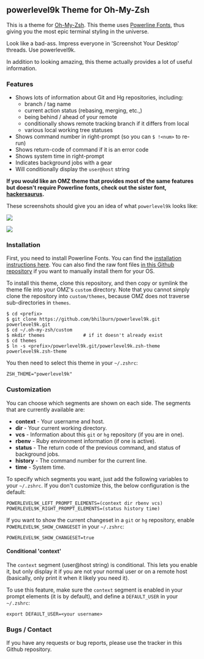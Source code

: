 ## powerlevel9k Theme for Oh-My-Zsh

This is a theme for [Oh-My-Zsh](https://github.com/robbyrussell/oh-my-zsh). This
theme uses [Powerline Fonts](https://github.com/Lokaltog/powerline-fonts), thus
giving you the most epic terminal styling in the universe.

Look like a bad-ass. Impress everyone in 'Screenshot Your Desktop' threads. Use powerlevel9k.

In addition to looking amazing, this theme actually provides a lot of useful
information.

### Features

* Shows lots of information about Git and Hg repositories, including:
    * branch / tag name
    * current action status (rebasing, merging, etc.,)
    * being behind / ahead of your remote
    * conditionally shows remote tracking branch if it differs from local
    * various local working tree statuses
* Shows command number in right-prompt (so you can `$ !<num>` to re-run)
* Shows return-code of command if it is an error code
* Shows system time in right-prompt
* Indicates background jobs with a gear
* Will conditionally display the `user@host` string

**If you would like an OMZ theme that provides most of the same features but
doesn't require Powerline fonts, check out the sister font,
[hackersaurus](https://github.com/bhilburn/hackersaurus).**

These screenshots should give you an idea of what `powerlevel9k` looks like:

![](http://bhilburn.org/content/images/2014/12/powerlevel9k.png)

![](http://bhilburn.org/content/images/2015/01/pl9k-improved.png)


### Installation

First, you need to install Powerline Fonts. You can find the [installation
instructions
here](https://powerline.readthedocs.org/en/latest/installation/linux.html#fonts-installation).
You can also find the raw font files [in this Github
repository](https://github.com/powerline/fonts) if you want to manually install
them for your OS.

To install this theme, clone this repository, and then copy or symlink the theme
file into your OMZ's `custom` directory. Note that you cannot simply clone the
repository into `custom/themes`, because OMZ does not traverse sub-directories
in `themes`.

    $ cd <prefix>
    $ git clone https://github.com/bhilburn/powerlevel9k.git powerlevel9k.git
    $ cd ~/.oh-my-zsh/custom
    $ mkdir themes              # if it doesn't already exist
    $ cd themes
    $ ln -s <prefix>/powerlevel9k.git/powerlevel9k.zsh-theme powerlevel9k.zsh-theme

You then need to select this theme in your `~/.zshrc`:

    ZSH_THEME="powerlevel9k"

### Customization

You can choose which segments are shown on each side. The segments that are
currently available are:

* **context** - Your username and host.
* **dir** - Your current working directory.
* **vcs** - Information about this `git` or `hg` repository (if you are in one).
* **rbenv** - Ruby environment information (if one is active).
* **status** - The return code of the previous command, and status of background jobs.
* **history** - The command number for the current line.
* **time** - System time.

To specify which segments you want, just add the following variables to your
`~/.zshrc`. If you don't customize this, the below configuration is the default:

    POWERLEVEL9K_LEFT_PROMPT_ELEMENTS=(context dir rbenv vcs)
    POWERLEVEL9K_RIGHT_PROMPT_ELEMENTS=(status history time)

If you want to show the current changeset in a `git` or `hg` repository, enable
`POWERLEVEL9K_SHOW_CHANGESET` in your `~/.zshrc`:

    POWERLEVEL9K_SHOW_CHANGESET=true

#### Conditional 'context'

The `context` segment (user@host string) is conditional. This lets you enable it, but only display
it if you are not your normal user or on a remote host (basically, only print it
when it likely you need it).

To use this feature, make sure the `context` segment is enabled in your prompt
elements (it is by default), and define a `DEFAULT_USER` in your `~/.zshrc`:

    export DEFAULT_USER=<your username>

### Bugs / Contact

If you have any requests or bug reports, please use the tracker in this Github
repository.

